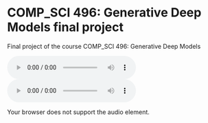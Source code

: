 # COMP_SCI 496: Generative Deep Models final project
Final project of the course COMP_SCI 496: Generative Deep Models

![](audio/source.mp3)
<audio controls="controls">
  <source type="audio/mp3" src="audio/source.mp3"></source>
  <source type="audio/mp3" src="audio/output.mp3"></source>
  <source type="audio/mp3" src="audio/target_speaker.mp3"></source>
  <p>Your browser does not support the audio element.</p>
</audio>
